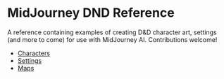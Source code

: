 # MidJourney DND Reference

A reference containing examples of creating D&amp;D character art, settings (and more to come) for use with MidJourney AI. Contributions welcome!

- [Characters](Pages/characters.md)
- [Settings](Pages/settings.md)
- [Maps](Pages/maps.md)
